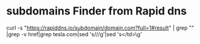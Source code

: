 # subdomains Finder from Rapid dns 

  curl -s "https://rapiddns.io/subdomain/domain.com?full=1#result" | grep "<td>" |grep -v href|grep tesla.com|sed 's/<td>//g'|sed 's\</td>\\g'
